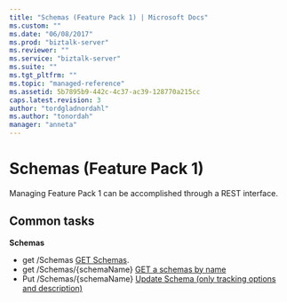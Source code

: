 ```yaml
---
title: "Schemas (Feature Pack 1) | Microsoft Docs"
ms.custom: ""
ms.date: "06/08/2017"
ms.prod: "biztalk-server"
ms.reviewer: ""
ms.service: "biztalk-server"
ms.suite: ""
ms.tgt_pltfrm: ""
ms.topic: "managed-reference"
ms.assetid: 5b7895b9-442c-4c37-ac39-128770a215cc
caps.latest.revision: 3
author: "tordgladnordahl"
ms.author: "tonordah"
manager: "anneta"
---
```

# Schemas (Feature Pack 1)
Managing Feature Pack 1 can be accomplished through a REST interface.

## Common tasks

**Schemas**
* get /Schemas [GET Schemas](Get%20Schemas.md).
* get /Schemas/{schemaName} [GET a schemas by name](Get%20a%20schemas%20by%20name.md)
* Put /Schemas/{schemaName} [Update Schema (only tracking options and description)](../feature-pack-1/update-schema-only-tracking-options-and-description.md)

 

